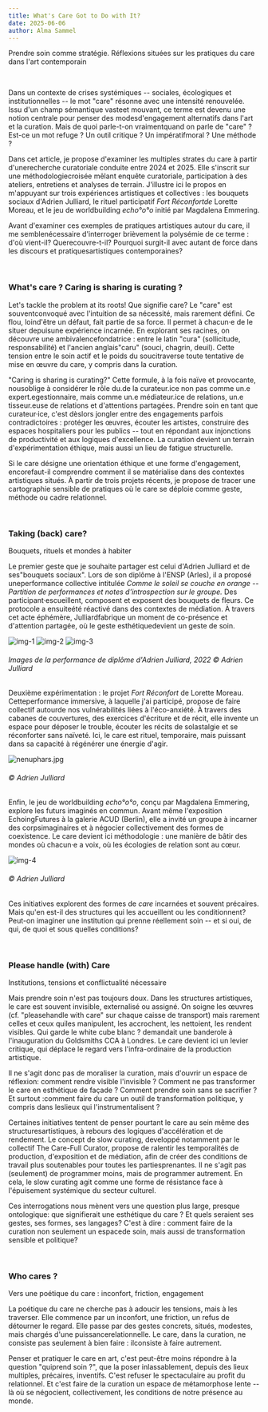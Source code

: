 ```yaml
---
title: What's Care Got to Do with It?
date: 2025-06-06
author: Alma Sammel
---
```


Prendre soin comme stratégie. Réflexions situées sur les pratiques du care dans l'art contemporain


⠀

Dans un contexte de crises systémiques -- sociales, écologiques et institutionnelles -- le mot "care" résonne avec une intensité renouvelée. Issu d'un champ sémantique vasteet mouvant, ce terme est devenu une notion centrale pour penser des modesd'engagement alternatifs dans l'art et la curation. Mais de quoi parle-t-on vraimentquand on parle de "care" ? Est-ce un mot refuge ? Un outil critique ? Un impératifmoral ? Une méthode ?

Dans cet article, je propose d'examiner les multiples strates du care à partir d'unerecherche curatoriale conduite entre 2024 et 2025. Elle s'inscrit sur une méthodologiecroisée mêlant enquête curatoriale, participation à des ateliers, entretiens et analyses de terrain. J'illustre ici le propos en m'appuyant sur trois expériences artistiques et collectives : les bouquets sociaux d'Adrien Julliard, le rituel participatif *Fort Réconfortde* Lorette Moreau, et le jeu de worldbuilding *echo°o°o* initié par Magdalena Emmering.

Avant d'examiner ces exemples de pratiques artistiques autour du care, il me semblenécessaire d'interroger brièvement la polysémie de ce terme : d'où vient-il? Querecouvre-t-il? Pourquoi surgit-il avec autant de force dans les discours et pratiquesartistiques contemporaines?

⠀

### What's care ? Caring is sharing is curating ?

Let's tackle the problem at its roots! Que signifie care? Le "care" est souventconvoqué avec l'intuition de sa nécessité, mais rarement défini. Ce flou, loind'être un défaut, fait partie de sa force. Il permet à chacun·e de le situer depuisune expérience incarnée. En explorant ses racines, on découvre une ambivalencefondatrice : entre le latin "cura" (sollicitude, responsabilité) et l'ancien anglais"caru" (souci, chagrin, deuil). Cette tension entre le soin actif et le poids du soucitraverse toute tentative de mise en œuvre du care, y compris dans la curation.

"Caring is sharing is curating?" Cette formule, à la fois naïve et provocante, nousoblige à considérer le rôle du.de la curateur.ice non pas comme un.e expert.egestionnaire, mais comme un.e médiateur.ice de relations, un.e tisseur.euse de relations et d'attentions partagées. Prendre soin en tant que curateur·ice, c'est dèslors jongler entre des engagements parfois contradictoires : protéger les œuvres, écouter les artistes, construire des espaces hospitaliers pour les publics -- tout en répondant aux injonctions de productivité et aux logiques d'excellence. La curation devient un terrain d'expérimentation éthique, mais aussi un lieu de fatigue structurelle.

Si le care désigne une orientation éthique et une forme d'engagement, encorefaut-il comprendre comment il se matérialise dans des contextes artistiques situés. À partir de trois projets récents, je propose de tracer une cartographie sensible de pratiques où le care se déploie comme geste, méthode ou cadre relationnel.

⠀

### Taking (back) care?

Bouquets, rituels et mondes à habiter

Le premier geste que je souhaite partager est celui d'Adrien Julliard et de ses"bouquets sociaux". Lors de son diplôme à l'ENSP (Arles), il a proposé uneperformance collective intitulée *Comme le soleil se couche en orange -- Partition de performances et notes d'introspection sur le groupe.* Des participant·escueillent, composent et exposent des bouquets de fleurs. Ce protocole a ensuiteété réactivé dans des contextes de médiation. À travers cet acte éphémère, Julliardfabrique un moment de co-présence et d'attention partagée, où le geste esthétiquedevient un geste de soin.

![img-1](https://raw.githubusercontent.com/EduGonO/bcphl-tests/main/public/media/articles/Automaton/whats-care-got-to-do-with-it/img1.jpg)
![img-2](https://raw.githubusercontent.com/EduGonO/bcphl-tests/main/public/media/articles/Automaton/whats-care-got-to-do-with-it/img2.jpg)
![img-3](https://raw.githubusercontent.com/EduGonO/bcphl-tests/main/public/media/articles/Automaton/whats-care-got-to-do-with-it/img3.jpg)
###### Images de la performance de diplôme d'Adrien Julliard, 2022 © Adrien Julliard

Deuxième expérimentation : le projet *Fort Réconfort* de Lorette Moreau. Cetteperformance immersive, à laquelle j'ai participé, propose de faire collectif autourde nos vulnérabilités liées à l'éco-anxiété. À travers des cabanes de couvertures, des exercices d'écriture et de récit, elle invente un espace pour déposer le trouble, écouter les récits de solastalgie et se réconforter sans naïveté. Ici, le care est rituel, temporaire, mais puissant dans sa capacité à régénérer une énergie d'agir.

![nenuphars.jpg](https://raw.githubusercontent.com/EduGonO/bcphl-tests/main/public/media/articles/Automaton/whats-care-got-to-do-with-it/nenuphars.jpg)
###### © Adrien Julliard

Enfin, le jeu de worldbuilding *echo°o°o*, conçu par Magdalena Emmering, explore les futurs imaginés en commun. Avant même l'exposition EchoingFutures à la galerie ACUD (Berlin), elle a invité un groupe à incarner des corpsimaginaires et à négocier collectivement des formes de coexistence. Le care devient ici méthodologie : une manière de bâtir des mondes où chacun·e a voix, où les écologies de relation sont au cœur.

![img-4](https://raw.githubusercontent.com/EduGonO/bcphl-tests/main/public/media/articles/Automaton/whats-care-got-to-do-with-it/img4.jpg)
###### © Adrien Julliard

Ces initiatives explorent des formes de *care* incarnées et souvent précaires. Mais qu'en est-il des structures qui les accueillent ou les conditionnent? Peut-on imaginer une institution qui prenne réellement soin -- et si oui, de qui, de quoi et sous quelles conditions?

⠀


### Please handle (with) Care  
Institutions, tensions et conflictualité nécessaire

Mais prendre soin n'est pas toujours doux. Dans les structures artistiques, le care est souvent invisible, externalisé ou assigné. On soigne les œuvres (cf. "pleasehandle with care" sur chaque caisse de transport) mais rarement celles et ceux quiles manipulent, les accrochent, les nettoient, les rendent visibles. Qui garde le white cube blanc ? demandait une banderole à l'inauguration du Goldsmiths CCA à Londres. Le care devient ici un levier critique, qui déplace le regard vers l'infra-ordinaire de la production artistique.

Il ne s'agit donc pas de moraliser la curation, mais d'ouvrir un espace de réflexion: comment rendre visible l'invisible ? Comment ne pas transformer le care en esthétique de façade ? Comment prendre soin sans se sacrifier ? Et surtout :comment faire du care un outil de transformation politique, y compris dans leslieux qui l'instrumentalisent ?

Certaines initiatives tentent de penser pourtant le care au sein même des structuresartistiques, à rebours des logiques d'accélération et de rendement. Le concept de slow curating, developpé notamment par le collectif The Care-Full Curator, propose de ralentir les temporalités de production, d'exposition et de médiation, afin de créer des conditions de travail plus soutenables pour toutes les partiesprenantes. Il ne s'agit pas (seulement) de programmer moins, mais de programmer autrement. En cela, le slow curating agit comme une forme de résistance face à l'épuisement systémique du secteur culturel.

Ces interrogations nous mènent vers une question plus large, presque ontologique: que signifierait une esthétique du care ? Et quels seraient ses gestes, ses formes, ses langages? C'est à dire : comment faire de la curation non seulement un espacede soin, mais aussi de transformation sensible et politique?

⠀


### Who cares ?  
Vers une poétique du care : inconfort, friction, engagement

La poétique du care ne cherche pas à adoucir les tensions, mais à les traverser. Elle commence par un inconfort, une friction, un refus de détourner le regard. Elle passe par des gestes concrets, situés, modestes, mais chargés d'une puissancerelationnelle. Le care, dans la curation, ne consiste pas seulement à bien faire : ilconsiste à faire autrement.

Penser et pratiquer le care en art, c'est peut-être moins répondre à la question "quiprend soin ?", que la poser inlassablement, depuis des lieux multiples, précaires, inventifs. C'est refuser le spectaculaire au profit du relationnel. Et c'est faire de la curation un espace de métamorphose lente -- là où se négocient, collectivement, les conditions de notre présence au monde.